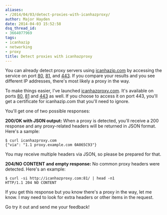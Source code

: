 ```yaml
---
aliases:
- /2014/04/03/detect-proxies-with-icanhazproxy/
author: Major Hayden
date: 2014-04-03 15:52:58
dsq_thread_id:
- 3664077969
tags:
- icanhazip
- networking
- proxy
title: Detect proxies with icanhazproxy
---
```


You can already detect proxy servers using [icanhazip.com][1] by accessing the service on port [80][1], [81][2], and [443][3]. If you compare your results and you see different IP addresses, there's most likely a proxy in the way.

To make things easier, I've launched [icanhazproxy.com][4]. It's available on ports [80][4], [81][5] and [443][6] as well. If you choose to access it on port 443, you'll get a certificate for icanhazip.com that you'll need to ignore.

You'll get one of two possible responses:

**200/OK with JSON output:** When a proxy is detected, you'll receive a 200 response and any proxy-related headers will be returned in JSON format. Here's a sample:

```
$ curl icanhazproxy.com
{"via": "1.1 proxy.example.com 0A065C93"}
```


You may receive multiple headers via JSON, so please be prepared for that.

**204/NO CONTENT and empty response:** No common proxy headers were detected. Here's an example:

```
$ curl -si http://icanhazproxy.com:81/ | head -n1
HTTP/1.1 204 NO CONTENT
```


If you get this response but you know there's a proxy in the way, let me know. I may need to look for extra headers or other items in the request.

Go try it out and send me your feedback!

 [1]: http://icanhazip.com
 [2]: http://icanhazip.com:81
 [3]: https://icanhazip.com
 [4]: http://icanhazproxy.com/
 [5]: http://icanhazproxy.com:81/
 [6]: https://icanhazproxy.com/